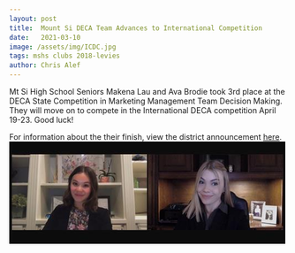 ```yaml
---
layout: post
title:  Mount Si DECA Team Advances to International Competition
date:   2021-03-10
image: /assets/img/ICDC.jpg
tags: mshs clubs 2018-levies
author: Chris Alef
---
```

Mt Si High School Seniors Makena Lau and Ava Brodie took 3rd place at the DECA State Competition in Marketing Management Team Decision Making. They will move on to compete in the International DECA competition April 19-23. Good luck!

For information about the their finish, view the district announcement [here](https://www.svsd410.org/site/default.aspx?PageType=3&DomainID=4&ModuleInstanceID=39&ViewID=6446EE88-D30C-497E-9316-3F8874B3E108&RenderLoc=0&FlexDataID=28206&PageID=1).
![Makena Lau and Ava Brodie](/assets/img/ICDC.jpg)
